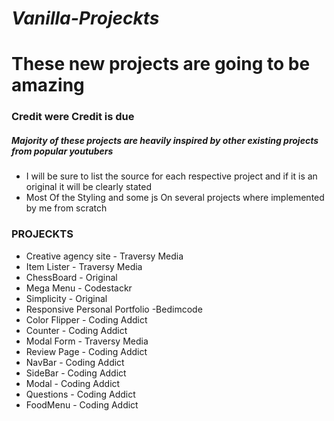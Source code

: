 # **_Vanilla-Projeckts_**

# These new projects are going to be amazing

### Credit were Credit is due

##### Majority of these projects are heavily inspired by other existing projects from popular youtubers

- I will be sure to list the source for each respective project and if it is an original it will be clearly stated
- Most Of the Styling and some js On several projects where implemented by me from scratch

### PROJECKTS

- Creative agency site - Traversy Media
- Item Lister - Traversy Media
- ChessBoard - Original
- Mega Menu - Codestackr
- Simplicity - Original
- Responsive Personal Portfolio -Bedimcode
- Color Flipper - Coding Addict
- Counter - Coding Addict
- Modal Form - Traversy Media
- Review Page - Coding Addict
- NavBar - Coding Addict
- SideBar - Coding Addict
- Modal - Coding Addict
- Questions - Coding Addict
- FoodMenu - Coding Addict
